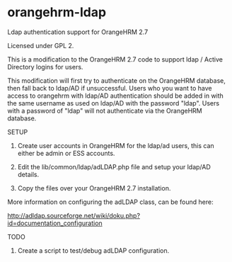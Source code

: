 orangehrm-ldap
==============

Ldap authentication support for OrangeHRM 2.7

Licensed under GPL 2.

This is a modification to the OrangeHRM 2.7 code to support ldap / Active Directory logins for users.

This modification will first try to authenticate on the OrangeHRM database, then fall back to ldap/AD if unsuccessful.
Users who you want to have access to orangehrm with ldap/AD authentication should be added in with the same username as used on ldap/AD with the password "ldap".
Users with a password of "ldap" will not authenticate via the OrangeHRM database.

SETUP

1) Create user accounts in OrangeHRM for the ldap/ad users, this can either be admin or ESS accounts.

2) Edit the lib/common/ldap/adLDAP.php file and setup your ldap/AD details.

3) Copy the files over your OrangeHRM 2.7 installation.

More information on configuring the adLDAP class, can be found here:

http://adldap.sourceforge.net/wiki/doku.php?id=documentation_configuration


TODO

1) Create a script to test/debug adLDAP configuration.

